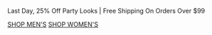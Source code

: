 Last Day, 25% Off Party Looks | Free Shipping On Orders Over $99

[SHOP MEN'S](https://www.abercrombie.com/shop/us/mens-special-offers?icmp=ICT:HOL24:M-A:SB:B:SPO:PRM:SS:OctWk4:X:) [SHOP WOMEN'S](https://www.abercrombie.com/shop/us/womens-special-offers?icmp=ICT:HOL24:F-A:SB:B:SPO:PRM:SS:OctWk4:X:)